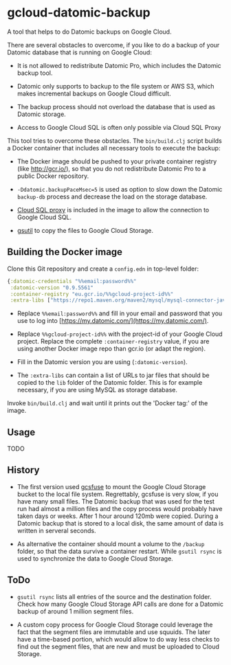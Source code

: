 # gcloud-datomic-backup

A tool that helps to do Datomic backups on Google Cloud.

There are several obstacles to overcome, if you like to do a backup of
your Datomic database that is running on Google Cloud:

- It is not allowed to redistribute Datomic Pro, which includes the
  Datomic backup tool.

- Datomic only supports to backup to the file system or AWS S3, which
  makes incremental backups on Google Cloud difficult.

- The backup process should not overload the database that is used as
  Datomic storage.

- Access to Google Cloud SQL is often only possible via Cloud SQL
  Proxy

This tool tries to overcome these obstacles. The `bin/build.clj`
script builds a Docker container that includes all necessary tools to
execute the backup:

- The Docker image should be pushed to your private container
  registry (like http://gcr.io/), so that you do not redistribute
  Datomic Pro to a public Docker repository.

- `-Ddatomic.backupPaceMsec=5` is used as option to slow down the
  Datomic `backup-db` process and decrease the load on the storage
  database.

- [Cloud SQL proxy](https://cloud.google.com/sql/docs/mysql/sql-proxy)
  is included in the image to allow the connection to Google Cloud SQL.

- [gsutil](https://cloud.google.com/storage/docs/gsutil) to copy the
  files to Google Cloud Storage.

## Building the Docker image

Clone this Git repository and create a `config.edn` in top-level folder:

```clojure
{:datomic-credentials "%%email:password%%"
 :datomic-version "0.9.5561"
 :container-registry "eu.gcr.io/%%gcloud-project-id%%"
 :extra-libs ["https://repo1.maven.org/maven2/mysql/mysql-connector-java/5.1.39/mysql-connector-java-5.1.39.jar"]}
```

- Replace `%%email:password%%` and fill in your email and password
  that you use to log into
  [https://my.datomic.com/](https://my.datomic.com/).

- Replace `%%gcloud-project-id%%` with the project-id of your Google
  Cloud project. Replace the complete `:container-registry` value, if
  you are using another Docker image repo than gcr.io (or adapt the
  region).

- Fill in the Datomic version you are using (`:datomic-version`).

- The `:extra-libs` can contain a list of URLs to jar files that
  should be copied to the `lib` folder of the Datomic folder. This is
  for example necessary, if you are using MySQL as storage database.


Invoke `bin/build.clj` and wait until it prints out the 'Docker tag:'
of the image.


## Usage

TODO

## History

- The first version used
  [gcsfuse](https://github.com/GoogleCloudPlatform/gcsfuse/) to mount
  the Google Cloud Storage bucket to the local file
  system. Regrettably, gcsfuse is very slow, if you have many small
  files. The Datomic backup that was used for the test run had almost
  a million files and the copy process would probably have taken days
  or weeks. After 1 hour around 120mb were copied. During a Datomic
  backup that is stored to a local disk, the same amount of data is
  written in serveral seconds.

- As alternative the container should mount a volume to the `/backup`
  folder, so that the data survive a container restart. While `gsutil
  rsync` is used to synchronize the data to Google Cloud Storage.

## ToDo

- `gsutil rsync` lists all entries of the source and the destination
  folder. Check how many Google Cloud Storage API calls are done for a
  Datomic backup of around 1 million segment files.

- A custom copy process for Google Cloud Storage could leverage the
  fact that the segment files are immutable and use squuids. The later
  have a time-based portion, which would allow to do way less checks
  to find out the segment files, that are new and must be uploaded to
  Cloud Storage.

